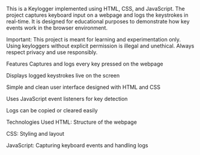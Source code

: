 This is a Keylogger implemented using HTML, CSS, and JavaScript. The project captures keyboard input on a webpage and logs the keystrokes in real-time. It is designed for educational purposes to demonstrate how key events work in the browser environment.

Important: This project is meant for learning and experimentation only. Using keyloggers without explicit permission is illegal and unethical. Always respect privacy and use responsibly.

Features
Captures and logs every key pressed on the webpage

Displays logged keystrokes live on the screen

Simple and clean user interface designed with HTML and CSS

Uses JavaScript event listeners for key detection

Logs can be copied or cleared easily

Technologies Used
HTML: Structure of the webpage

CSS: Styling and layout

JavaScript: Capturing keyboard events and handling logs

